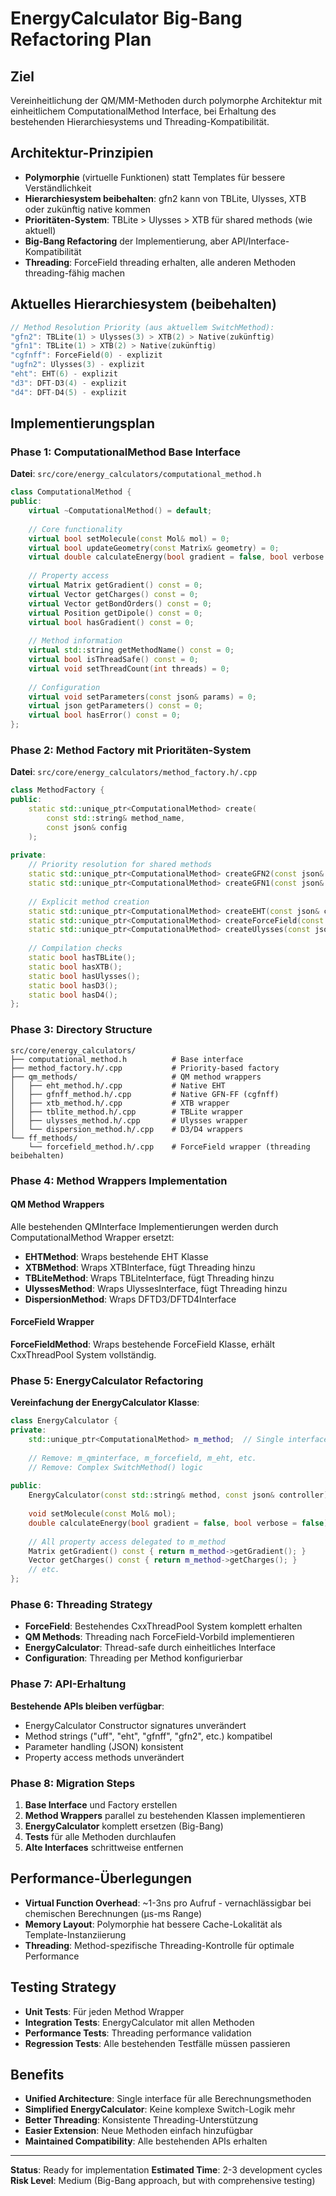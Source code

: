 # EnergyCalculator Big-Bang Refactoring Plan

## Ziel
Vereinheitlichung der QM/MM-Methoden durch polymorphe Architektur mit einheitlichem ComputationalMethod Interface, bei Erhaltung des bestehenden Hierarchiesystems und Threading-Kompatibilität.

## Architektur-Prinzipien
- **Polymorphie** (virtuelle Funktionen) statt Templates für bessere Verständlichkeit
- **Hierarchiesystem beibehalten**: gfn2 kann von TBLite, Ulysses, XTB oder zukünftig native kommen
- **Prioritäten-System**: TBLite > Ulysses > XTB für shared methods (wie aktuell)
- **Big-Bang Refactoring** der Implementierung, aber API/Interface-Kompatibilität
- **Threading**: ForceField threading erhalten, alle anderen Methoden threading-fähig machen

## Aktuelles Hierarchiesystem (beibehalten)
```cpp
// Method Resolution Priority (aus aktuellem SwitchMethod):
"gfn2": TBLite(1) > Ulysses(3) > XTB(2) > Native(zukünftig)
"gfn1": TBLite(1) > XTB(2) > Native(zukünftig)  
"cgfnff": ForceField(0) - explizit
"ugfn2": Ulysses(3) - explizit
"eht": EHT(6) - explizit
"d3": DFT-D3(4) - explizit
"d4": DFT-D4(5) - explizit
```

## Implementierungsplan

### Phase 1: ComputationalMethod Base Interface
**Datei**: `src/core/energy_calculators/computational_method.h`

```cpp
class ComputationalMethod {
public:
    virtual ~ComputationalMethod() = default;
    
    // Core functionality
    virtual bool setMolecule(const Mol& mol) = 0;
    virtual bool updateGeometry(const Matrix& geometry) = 0;
    virtual double calculateEnergy(bool gradient = false, bool verbose = false) = 0;
    
    // Property access
    virtual Matrix getGradient() const = 0;
    virtual Vector getCharges() const = 0;
    virtual Vector getBondOrders() const = 0;
    virtual Position getDipole() const = 0;
    virtual bool hasGradient() const = 0;
    
    // Method information
    virtual std::string getMethodName() const = 0;
    virtual bool isThreadSafe() const = 0;
    virtual void setThreadCount(int threads) = 0;
    
    // Configuration
    virtual void setParameters(const json& params) = 0;
    virtual json getParameters() const = 0;
    virtual bool hasError() const = 0;
};
```

### Phase 2: Method Factory mit Prioritäten-System
**Datei**: `src/core/energy_calculators/method_factory.h/.cpp`

```cpp
class MethodFactory {
public:
    static std::unique_ptr<ComputationalMethod> create(
        const std::string& method_name, 
        const json& config
    );
    
private:
    // Priority resolution for shared methods
    static std::unique_ptr<ComputationalMethod> createGFN2(const json& config);
    static std::unique_ptr<ComputationalMethod> createGFN1(const json& config);
    
    // Explicit method creation
    static std::unique_ptr<ComputationalMethod> createEHT(const json& config);
    static std::unique_ptr<ComputationalMethod> createForceField(const json& config);
    static std::unique_ptr<ComputationalMethod> createUlysses(const json& config);
    
    // Compilation checks
    static bool hasTBLite();
    static bool hasXTB(); 
    static bool hasUlysses();
    static bool hasD3();
    static bool hasD4();
};
```

### Phase 3: Directory Structure
```
src/core/energy_calculators/
├── computational_method.h          # Base interface
├── method_factory.h/.cpp           # Priority-based factory
├── qm_methods/                     # QM method wrappers
│   ├── eht_method.h/.cpp           # Native EHT
│   ├── gfnff_method.h/.cpp         # Native GFN-FF (cgfnff)
│   ├── xtb_method.h/.cpp           # XTB wrapper
│   ├── tblite_method.h/.cpp        # TBLite wrapper
│   ├── ulysses_method.h/.cpp       # Ulysses wrapper
│   └── dispersion_method.h/.cpp    # D3/D4 wrappers
└── ff_methods/
    └── forcefield_method.h/.cpp    # ForceField wrapper (threading beibehalten)
```

### Phase 4: Method Wrappers Implementation

#### QM Method Wrappers
Alle bestehenden QMInterface Implementierungen werden durch ComputationalMethod Wrapper ersetzt:

- **EHTMethod**: Wraps bestehende EHT Klasse
- **XTBMethod**: Wraps XTBInterface, fügt Threading hinzu
- **TBLiteMethod**: Wraps TBLiteInterface, fügt Threading hinzu
- **UlyssesMethod**: Wraps UlyssesInterface, fügt Threading hinzu
- **DispersionMethod**: Wraps DFTD3/DFTD4Interface

#### ForceField Wrapper
**ForceFieldMethod**: Wraps bestehende ForceField Klasse, erhält CxxThreadPool System vollständig.

### Phase 5: EnergyCalculator Refactoring
**Vereinfachung der EnergyCalculator Klasse**:

```cpp
class EnergyCalculator {
private:
    std::unique_ptr<ComputationalMethod> m_method;  // Single interface pointer
    
    // Remove: m_qminterface, m_forcefield, m_eht, etc.
    // Remove: Complex SwitchMethod() logic
    
public:
    EnergyCalculator(const std::string& method, const json& controller);
    
    void setMolecule(const Mol& mol);
    double calculateEnergy(bool gradient = false, bool verbose = false);
    
    // All property access delegated to m_method
    Matrix getGradient() const { return m_method->getGradient(); }
    Vector getCharges() const { return m_method->getCharges(); }
    // etc.
};
```

### Phase 6: Threading Strategy
- **ForceField**: Bestehendes CxxThreadPool System komplett erhalten
- **QM Methods**: Threading nach ForceField-Vorbild implementieren
- **EnergyCalculator**: Thread-safe durch einheitliches Interface
- **Configuration**: Threading per Method konfigurierbar

### Phase 7: API-Erhaltung
**Bestehende APIs bleiben verfügbar**:
- EnergyCalculator Constructor signatures unverändert
- Method strings ("uff", "eht", "gfnff", "gfn2", etc.) kompatibel
- Parameter handling (JSON) konsistent
- Property access methods unverändert

### Phase 8: Migration Steps
1. **Base Interface** und Factory erstellen
2. **Method Wrappers** parallel zu bestehenden Klassen implementieren
3. **EnergyCalculator** komplett ersetzen (Big-Bang)
4. **Tests** für alle Methoden durchlaufen
5. **Alte Interfaces** schrittweise entfernen

## Performance-Überlegungen
- **Virtual Function Overhead**: ~1-3ns pro Aufruf - vernachlässigbar bei chemischen Berechnungen (μs-ms Range)
- **Memory Layout**: Polymorphie hat bessere Cache-Lokalität als Template-Instanziierung  
- **Threading**: Method-spezifische Threading-Kontrolle für optimale Performance

## Testing Strategy
- **Unit Tests**: Für jeden Method Wrapper
- **Integration Tests**: EnergyCalculator mit allen Methoden
- **Performance Tests**: Threading performance validation
- **Regression Tests**: Alle bestehenden Testfälle müssen passieren

## Benefits
- **Unified Architecture**: Single interface für alle Berechnungsmethoden
- **Simplified EnergyCalculator**: Keine komplexe Switch-Logik mehr
- **Better Threading**: Konsistente Threading-Unterstützung
- **Easier Extension**: Neue Methoden einfach hinzufügbar
- **Maintained Compatibility**: Alle bestehenden APIs erhalten

---

**Status**: Ready for implementation
**Estimated Time**: 2-3 development cycles
**Risk Level**: Medium (Big-Bang approach, but with comprehensive testing)